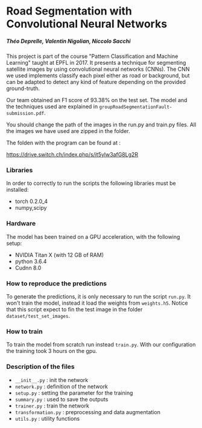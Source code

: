 # Road Segmentation with Convolutional Neural Networks
##### Théo Deprelle, Valentin Nigolian, Niccolo Sacchi
This project is part of the course "Pattern Classification and Machine Learning" taught at EPFL in 2017. It presents a technique for segmenting satellite images by using convolutional neural networks (CNNs). The CNN we used implements classify each pixel either as road or background, but can be adapted to detect any kind of feature depending on the provided ground-truth.

Our team obtained an F1 score of 93.38% on the test set. The model and the techniques used are explained in `groupRoadSegmentationFault-submission.pdf`.

You should change the path of the images in the run.py and train.py files. All the images we have used are zipped in the folder.

The folden with the program can be found at : 

https://drive.switch.ch/index.php/s/it5ylw3afG8Lg2R



### Libraries
In order to correctly to run the scripts the following libraries must be installed:

- torch 0.2.0_4
- numpy,scipy

### Hardware
The model has been trained on a GPU acceleration, with the following setup:

- NVIDIA Titan X (with 12 GB of RAM)
- python 3.6.4
- Cudnn 8.0

### How to reproduce the predictions
To generate the predictions, it is only necessary to run the script `run.py`. It won't train the model, instead it load the weights from `weights.h5`. Notice that this script expect to fin the test image in the folder `dataset/test_set_images`.

### How to train
To train the model from scratch run instead `train.py`. With our configuration the training took 3 hours on the gpu.

### Description of the files
- `__init__.py`       : init the network
- `network.py`        : definition of the network
- `setup.py`          : setting the parameter for the training
- `summary.py`        : used to save the outputs 
- `trainer.py`        : train the network
- `transformation.py` : preprocessing and data augmentation
- `utils.py`          : utility functions